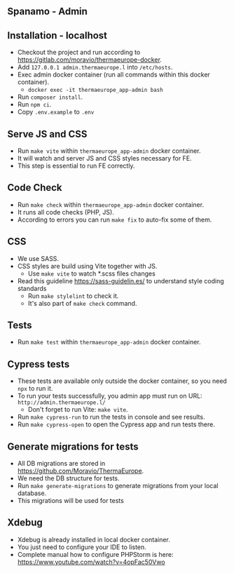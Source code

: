 ## Spanamo - Admin

## Installation - localhost
- Checkout the project and run according to https://gitlab.com/moravio/thermaeurope-docker.
- Add `127.0.0.1 admin.thermaeurope.l` into `/etc/hosts`.
- Exec admin docker container (run all commands within this docker container).
  - `docker exec -it thermaeurope_app-admin bash`
- Run `composer install`.
- Run `npm ci`.
- Copy `.env.example` to `.env`

## Serve JS and CSS
- Run `make vite` within `thermaeurope_app-admin` docker container.
- It will watch and server JS and CSS styles necessary for FE.
- This step is essential to run FE correctly.

## Code Check
- Run `make check` within `thermaeurope_app-admin` docker container.
- It runs all code checks (PHP, JS).
- According to errors you can run `make fix` to auto-fix some of them.

## CSS
- We use SASS. 
- CSS styles are build using Vite together with JS.
  - Use `make vite` to watch *.scss files changes
- Read this guideline https://sass-guidelin.es/ to understand style coding standards
  - Run `make stylelint` to check it.
  - It's also part of `make check` command.

## Tests
- Run `make test` within `thermaeurope_app-admin` docker container.

## Cypress tests
- These tests are available only outside the docker container, so you need `npx` to run it.
- To run your tests successfully, you admin app must run on URL: `http://admin.thermaeurope.l/`
  - Don't forget to run Vite: `make vite`.
- Run `make cypress-run` to run the tests in console and see results.
- Run `make cypress-open` to open the Cypress app and run tests there.

## Generate migrations for tests
- All DB migrations are stored in https://github.com/Moravio/ThermaEurope.
- We need the DB structure for tests.
- Run `make generate-migrations` to generate migrations from your local database.
- This migrations will be used for tests

## Xdebug
- Xdebug is already installed in local docker container.
- You just need to configure your IDE to listen.
- Complete manual how to configure PHPStorm is here: https://www.youtube.com/watch?v=4opFac50Vwo
